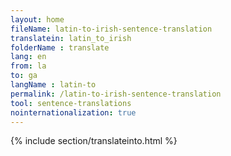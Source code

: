```yaml
---
layout: home
fileName: latin-to-irish-sentence-translation
translatein: latin_to_irish
folderName : translate
lang: en
from: la
to: ga
langName : latin-to
permalink: /latin-to-irish-sentence-translation
tool: sentence-translations
nointernationalization: true
---
```

{% include section/translateinto.html %}
